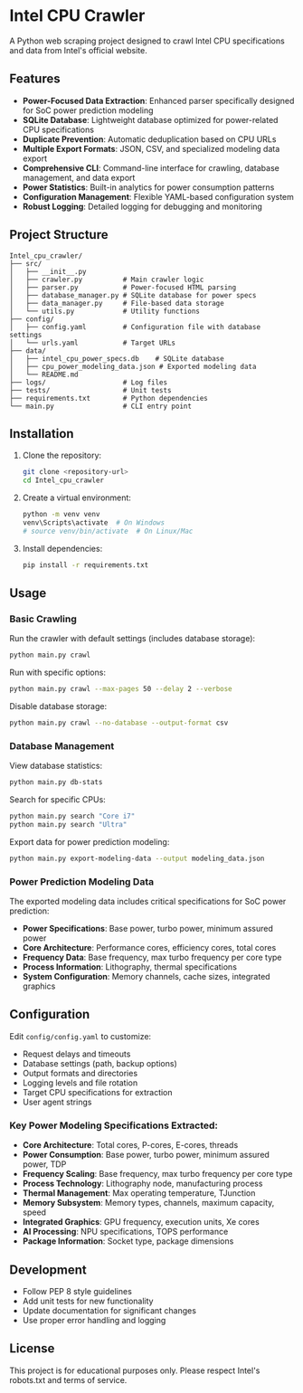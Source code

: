 # Intel CPU Crawler

A Python web scraping project designed to crawl Intel CPU specifications and data from Intel's official website.

## Features

- **Power-Focused Data Extraction**: Enhanced parser specifically designed for SoC power prediction modeling
- **SQLite Database**: Lightweight database optimized for power-related CPU specifications
- **Duplicate Prevention**: Automatic deduplication based on CPU URLs
- **Multiple Export Formats**: JSON, CSV, and specialized modeling data export
- **Comprehensive CLI**: Command-line interface for crawling, database management, and data export
- **Power Statistics**: Built-in analytics for power consumption patterns
- **Configuration Management**: Flexible YAML-based configuration system
- **Robust Logging**: Detailed logging for debugging and monitoring

## Project Structure

```
Intel_cpu_crawler/
├── src/
│   ├── __init__.py
│   ├── crawler.py          # Main crawler logic
│   ├── parser.py           # Power-focused HTML parsing
│   ├── database_manager.py # SQLite database for power specs
│   ├── data_manager.py     # File-based data storage
│   └── utils.py            # Utility functions
├── config/
│   ├── config.yaml         # Configuration file with database settings
│   └── urls.yaml           # Target URLs
├── data/
│   ├── intel_cpu_power_specs.db    # SQLite database
│   ├── cpu_power_modeling_data.json # Exported modeling data
│   └── README.md
├── logs/                   # Log files
├── tests/                  # Unit tests
├── requirements.txt        # Python dependencies
└── main.py                 # CLI entry point
```

## Installation

1. Clone the repository:
   ```bash
   git clone <repository-url>
   cd Intel_cpu_crawler
   ```

2. Create a virtual environment:
   ```bash
   python -m venv venv
   venv\Scripts\activate  # On Windows
   # source venv/bin/activate  # On Linux/Mac
   ```

3. Install dependencies:
   ```bash
   pip install -r requirements.txt
   ```

## Usage

### Basic Crawling
Run the crawler with default settings (includes database storage):
```bash
python main.py crawl
```

Run with specific options:
```bash
python main.py crawl --max-pages 50 --delay 2 --verbose
```

Disable database storage:
```bash
python main.py crawl --no-database --output-format csv
```

### Database Management
View database statistics:
```bash
python main.py db-stats
```

Search for specific CPUs:
```bash
python main.py search "Core i7"
python main.py search "Ultra"
```

Export data for power prediction modeling:
```bash
python main.py export-modeling-data --output modeling_data.json
```

### Power Prediction Modeling Data
The exported modeling data includes critical specifications for SoC power prediction:
- **Power Specifications**: Base power, turbo power, minimum assured power
- **Core Architecture**: Performance cores, efficiency cores, total cores
- **Frequency Data**: Base frequency, max turbo frequency per core type
- **Process Information**: Lithography, thermal specifications
- **System Configuration**: Memory channels, cache sizes, integrated graphics

## Configuration

Edit `config/config.yaml` to customize:
- Request delays and timeouts
- Database settings (path, backup options)
- Output formats and directories
- Logging levels and file rotation
- Target CPU specifications for extraction
- User agent strings

### Key Power Modeling Specifications Extracted:
- **Core Architecture**: Total cores, P-cores, E-cores, threads
- **Power Consumption**: Base power, turbo power, minimum assured power, TDP
- **Frequency Scaling**: Base frequency, max turbo frequency per core type  
- **Process Technology**: Lithography node, manufacturing process
- **Thermal Management**: Max operating temperature, TJunction
- **Memory Subsystem**: Memory types, channels, maximum capacity, speed
- **Integrated Graphics**: GPU frequency, execution units, Xe cores
- **AI Processing**: NPU specifications, TOPS performance
- **Package Information**: Socket type, package dimensions

## Development

- Follow PEP 8 style guidelines
- Add unit tests for new functionality
- Update documentation for significant changes
- Use proper error handling and logging

## License

This project is for educational purposes only. Please respect Intel's robots.txt and terms of service.